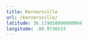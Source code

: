 ```yaml
---
title: Kernersville
url: /kernersville/
latitude: 36.119858900000004
longitude: -80.0736533
---
```

